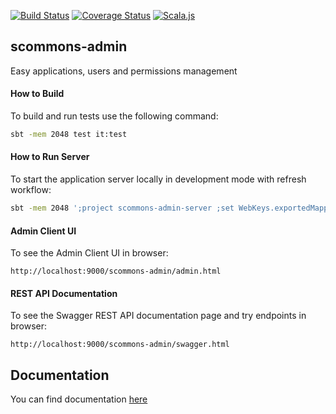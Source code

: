 
[![Build Status](https://travis-ci.org/scommons/scommons-admin.svg?branch=master)](https://travis-ci.org/scommons/scommons-admin)
[![Coverage Status](https://coveralls.io/repos/github/scommons/scommons-admin/badge.svg?branch=master)](https://coveralls.io/github/scommons/scommons-admin?branch=master)
[![Scala.js](https://www.scala-js.org/assets/badges/scalajs-0.6.17.svg)](https://www.scala-js.org)

## scommons-admin
Easy applications, users and permissions management

#### How to Build

To build and run tests use the following command:
```bash
sbt -mem 2048 test it:test
```

#### How to Run Server

To start the application server locally in development mode with refresh workflow:
```bash
sbt -mem 2048 ';project scommons-admin-server ;set WebKeys.exportedMappings in Assets := Seq()' run
```

#### Admin Client UI

To see the Admin Client UI in browser:
```
http://localhost:9000/scommons-admin/admin.html
```

#### REST API Documentation

To see the Swagger REST API documentation page and try endpoints in browser:
```
http://localhost:9000/scommons-admin/swagger.html
```

## Documentation

You can find documentation [here](https://scommons.org/scommons-admin/)
